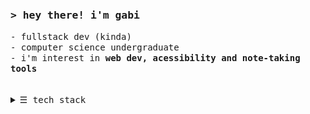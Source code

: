<h3>
  <samp>&gt; hey there! i'm gabi</samp>
</h3>
<samp>
  - fullstack dev (kinda)<br/>
  - computer science undergraduate<br/>
  - i'm interest in<strong> web dev, acessibility and note-taking tools</strong></li> <br/>
<br/>
<br/>


<details> 
<summary><samp>&#9776;</samp> tech stack </i> </summary>
<br/>
  
**front-End**
<p align="left">
  <img title="Angular" src="https://raw.githubusercontent.com/gabibits/gabibits/main/images/angular.png" width="70px">
  <img title="Typescript" src="https://raw.githubusercontent.com/gabibits/gabibits/main/images/typescript.png" width="70px">
  <img title="React" src="https://raw.githubusercontent.com/gabibits/gabibits/main/images/react.png" width="70px">
</p>

**back-End**
<p align="left">
  <img title="Node" src="https://raw.githubusercontent.com/gabibits/gabibits/main/images/node.png" width="70px">
  <img title="Python" src="https://github.com/gabibits/gabibits/blob/main/images/python.png" width="70px">
  <img title="Java" src="https://raw.githubusercontent.com/gabibits/gabibits/main/images/java.png" width="70px">
</p>

**other**
<p align="left">
  <img title="Git" src="https://github.com/gabibits/gabibits/blob/main/images/git.png" width="70px">
  <img title="Figma" src="https://github.com/gabibits/gabibits/blob/main/images/figma.png" width="70px">
</p>
</samp>

